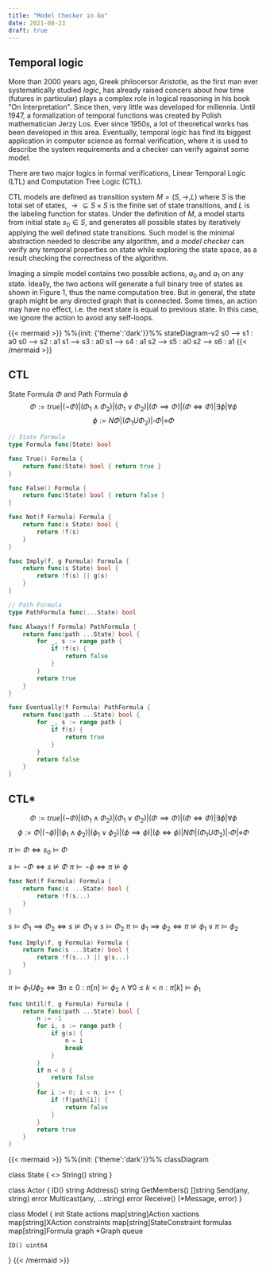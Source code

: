 ```yaml
---
title: "Model Checker in Go"
date: 2021-08-23
draft: true
---
```


## Temporal logic

More than 2000 years ago, Greek philocersor Aristotle, as the first man ever systematically studied _logic_, has already raised concers about how time (futures in particular) plays a complex role in logical reasoning in his book "On Interpretation". Since then, very little was developed for millennia. Until 1947, a formalization of temporal functions was created by Polish mathematician Jerzy Los. Ever since 1950s, a lot of theoretical works has been developed in this area. Eventually, temporal logic has find its biggest application in computer science as formal verification, where it is used to describe the system requirements and a checker can verify against some model.

There are two major logics in formal verifications, Linear Temporal Logic (LTL) and Computation Tree Logic (CTL).

CTL models are defined as transition system $M = (S, \to, L)$ where $S$ is the total set of states, $\to \subseteq S \times S$ is the finite set of state transitions, and $L$ is the labeling function for states. Under the definition of $M$, a model starts from initial state $s_0 \in S$, and generates all possible states by iteratively applying the well defined state transitions. Such model is the minimal abstraction needed to describe any algorithm, and a _model checker_ can verify any temporal properties on state while exploring the state space, as a result checking the correctness of the algorithm.

Imaging a simple model contains two possible actions, $a_0$ and $a_1$ on any state. Ideally, the two actions will generate a full binary tree of states as shown in Figure 1, thus the name computation tree. But in general, the state graph might be any directed graph that is connected. Some times, an action may have no effect, i.e. the next state is equal to previous state. In this case, we ignore the action to avoid any self-loops.

{{< mermaid >}}
%%{init: {'theme':'dark'}}%%
stateDiagram-v2
s0 --> s1 : a0
s0 --> s2 : a1
s1 --> s3 : a0
s1 --> s4 : a1
s2 --> s5 : a0
s2 --> s6 : a1
{{< /mermaid >}}

## CTL
State Formula $\Phi$ and Path Formula $\phi$
$$\Phi := true | (\neg \Phi) | (\Phi_1 \land \Phi_2) | (\Phi_1 \lor \Phi_2) | (\Phi \implies \Phi) | (\Phi \iff \Phi) | \exists \phi | \forall \phi$$
$$\phi := N\Phi | (\Phi_1 U \Phi_2) | \square \Phi | \diamond \Phi$$

```go
// State Formula
type Formula func(State) bool

func True() Formula {
    return func(State) bool { return true }
}

func False() Formula {
    return func(State) bool { return false }
}

func Not(f Formula) Formula {
    return func(s State) bool {
        return !f(s)
    }
}

func Imply(f, g Formula) Formula {
    return func(s State) bool {
        return !f(s) || g(s)
    }
}
```

```go
// Path Formula
type PathFormula func(...State) bool

func Always(f Formula) PathFormula {
	return func(path ...State) bool {
		for _, s := range path {
			if !f(s) {
				return false
			}
		}
		return true
	}
}

func Eventually(f Formula) PathFormula {
	return func(path ...State) bool {
		for _, s := range path {
			if f(s) {
				return true
			}
		}
		return false
	}
}
```

## CTL*

$$\Phi := true | (\neg \Phi) | (\Phi_1 \land \Phi_2) | (\Phi_1 \lor \Phi_2) | (\Phi \implies \Phi) | (\Phi \iff \Phi) | \exists \phi | \forall \phi$$
$$\phi := \Phi | (\neg\phi) | (\phi_1 \land \phi_2) | (\phi_1 \lor \phi_2) | (\phi \implies \phi) | (\phi \iff \phi) | N\Phi | (\Phi_1 U \Phi_2) | \square \Phi | \diamond \Phi$$

$\pi \models \Phi \iff s_0 \models \Phi$

$s \models \neg \Phi \iff s \not\models \Phi$
$\pi \models \neg \phi \iff \pi \not\models \phi$

```go
func Not(f Formula) Formula {
    return func(s ...State) bool {
        return !f(s...)
    }
}
```


$s \models \Phi_1 \implies \Phi_2 \iff s \not\models \Phi_1 \lor s \models \Phi_2$
$\pi \models \phi_1 \implies \phi_2 \iff \pi \not\models \phi_1 \lor \pi \models \phi_2$

```go
func Imply(f, g Formula) Formula {
    return func(s ...State) bool {
        return !f(s...) || g(s...)
    }
}
```

$\pi \models \phi_1 U \phi_2 \iff \exists n \geq 0 : \pi[n] \models \phi_2 \land \forall 0 \leq k < n : \pi[k] \models \phi_1$

```go
func Until(f, g Formula) Formula {
    return func(path ...State) bool {
        n := -1
        for i, s := range path {
            if g(s) {
                n = i
                break
            }
        }
        if n < 0 {
            return false
        }
        for i := 0; i < n; i++ {
            if !f(path[i]) {
                return false
            }
        }
        return true
    }
}
```

{{< mermaid >}}
%%{init: {'theme':'dark'}}%%
classDiagram

class State {
    <<interface>>
    String() string
}

class Actor {
    ID() string
    Address() string
    GetMembers() []string
    Send(any, string) error
    Multicast(any, ...string) error
    Receive() (*Message, error)
}

class Model {
    init State
    actions map[string]Action
    xactions map[string]XAction
    constraints map[string]StateConstraint
    formulas map[string]Formula
    graph *Graph
    queue

    ID() uint64
}
{{< /mermaid >}}
